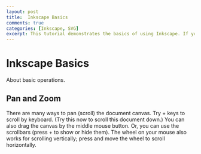 ```yaml
---
layout: post
title:  Inkscape Basics
comments: true
categories: [Inkscape, SVG]
excerpt: This tutorial demonstrates the basics of using Inkscape. If you have opened it from the Inkscape Help menu, it is a regular Inkscape document that you can view, edit, or copy from. You can also save a copy to a location of your choice.
---
```


# Inkscape Basics

About basic operations. 

## Pan and Zoom

There are many ways to pan (scroll) the document canvas. Try + keys to scroll by keyboard. (Try this now to scroll this document down.) You can also drag the canvas by the middle mouse button. Or, you can use the scrollbars (press + to show or hide them). The wheel on your mouse also works for scrolling vertically; press  and move the wheel to scroll horizontally.
